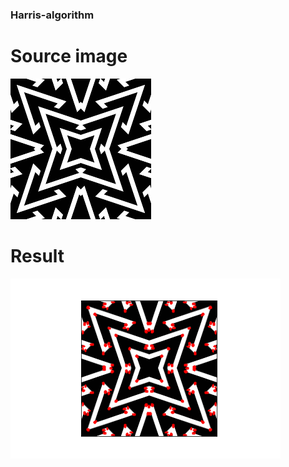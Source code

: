 ### Harris-algorithm
# Source image
![alt tag](https://github.com/matyusha/Harris-algorithm/blob/main/input.png "Source image")​

# Result
![alt tag](https://github.com/matyusha/Harris-algorithm/blob/main/output.png "Result image")​
